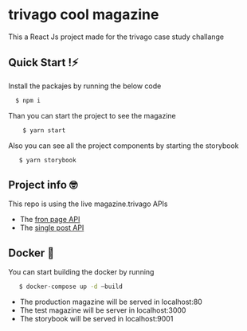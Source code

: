 # trivago cool magazine

This a React Js project made for the trivago case study challange

## Quick Start !⚡️

Install the packajes by running the below code
  ```sh
    $ npm i 
  ```
  Than you can start the project to see the magazine
```sh
    $ yarn start
 ```
 Also you can see all the project components by starting the storybook
 ```sh
    $ yarn storybook
 ```


## Project info 🤓

This repo is using the live magazine.trivago APIs
- The [fron page API](https://com.api.magazine.trv.cloud/wp-json/api/v1/frontpage_data)
- The [single post API](https://com.api.magazine.trv.cloud/wp-json/api/v1/post/)
  
## Docker 🐳
You can start building the docker by running
 ```sh
    $ docker-compose up -d —build
 ```
- The production magazine will be served in localhost:80 
- The test magazine will be server in localhost:3000
- The storybook will be served in localhost:9001